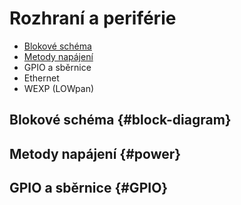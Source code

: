# Rozhraní a periférie


* [Blokové schéma](#block-diagram)
* [Metody napájení](#power) 
* GPIO a sběrnice
* Ethernet
* WEXP (LOWpan)


## Blokové schéma {#block-diagram}


## Metody napájení {#power}


## GPIO a sběrnice {#GPIO}